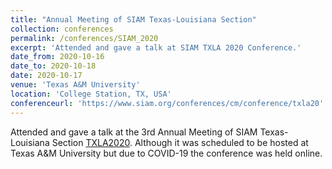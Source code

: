 ```yaml
---
title: "Annual Meeting of SIAM Texas-Louisiana Section"
collection: conferences
permalink: /conferences/SIAM_2020
excerpt: 'Attended and gave a talk at SIAM TXLA 2020 Conference.'
date_from: 2020-10-16
date_to: 2020-10-18
date: 2020-10-17
venue: 'Texas A&M University'
location: 'College Station, TX, USA'
conferenceurl: 'https://www.siam.org/conferences/cm/conference/txla20'
---
```


Attended and gave a talk at the 3rd Annual Meeting of SIAM Texas-Louisiana Section [TXLA2020](https://www.siam.org/conferences/cm/conference/txla20). Although it was scheduled to be hosted at Texas A&M University but due to COVID-19 the conference was held online.